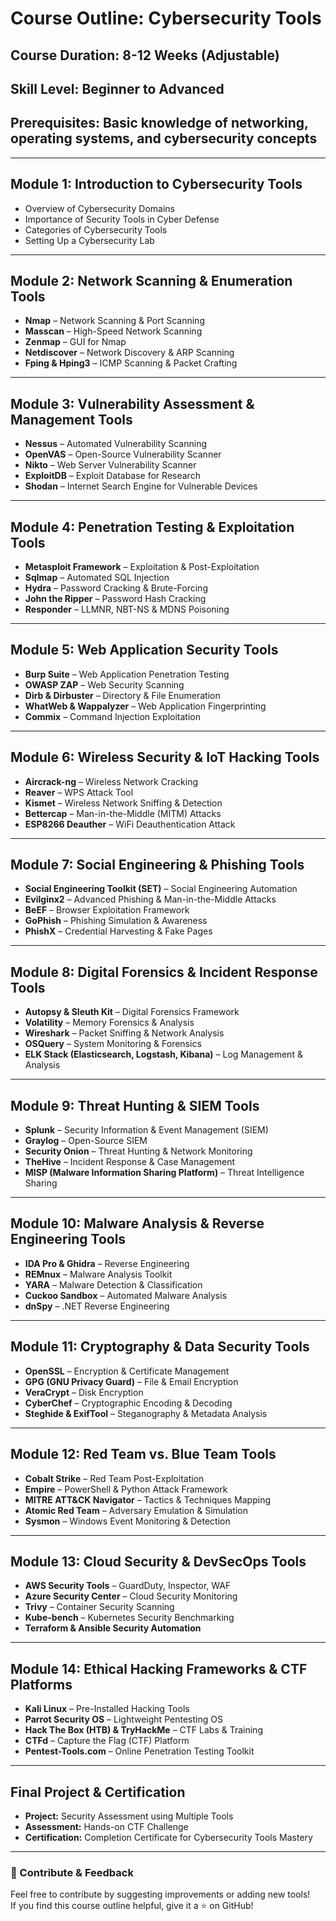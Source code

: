 # **Course Outline: Cybersecurity Tools**

## **Course Duration:** 8-12 Weeks (Adjustable)
## **Skill Level:** Beginner to Advanced
## **Prerequisites:** Basic knowledge of networking, operating systems, and cybersecurity concepts

---

## **Module 1: Introduction to Cybersecurity Tools**
- Overview of Cybersecurity Domains  
- Importance of Security Tools in Cyber Defense  
- Categories of Cybersecurity Tools  
- Setting Up a Cybersecurity Lab  

---

## **Module 2: Network Scanning & Enumeration Tools**
- **Nmap** – Network Scanning & Port Scanning  
- **Masscan** – High-Speed Network Scanning  
- **Zenmap** – GUI for Nmap  
- **Netdiscover** – Network Discovery & ARP Scanning  
- **Fping & Hping3** – ICMP Scanning & Packet Crafting  

---

## **Module 3: Vulnerability Assessment & Management Tools**
- **Nessus** – Automated Vulnerability Scanning  
- **OpenVAS** – Open-Source Vulnerability Scanner  
- **Nikto** – Web Server Vulnerability Scanner  
- **ExploitDB** – Exploit Database for Research  
- **Shodan** – Internet Search Engine for Vulnerable Devices  

---

## **Module 4: Penetration Testing & Exploitation Tools**
- **Metasploit Framework** – Exploitation & Post-Exploitation  
- **Sqlmap** – Automated SQL Injection  
- **Hydra** – Password Cracking & Brute-Forcing  
- **John the Ripper** – Password Hash Cracking  
- **Responder** – LLMNR, NBT-NS & MDNS Poisoning  

---

## **Module 5: Web Application Security Tools**
- **Burp Suite** – Web Application Penetration Testing  
- **OWASP ZAP** – Web Security Scanning  
- **Dirb & Dirbuster** – Directory & File Enumeration  
- **WhatWeb & Wappalyzer** – Web Application Fingerprinting  
- **Commix** – Command Injection Exploitation  

---

## **Module 6: Wireless Security & IoT Hacking Tools**
- **Aircrack-ng** – Wireless Network Cracking  
- **Reaver** – WPS Attack Tool  
- **Kismet** – Wireless Network Sniffing & Detection  
- **Bettercap** – Man-in-the-Middle (MITM) Attacks  
- **ESP8266 Deauther** – WiFi Deauthentication Attack  

---

## **Module 7: Social Engineering & Phishing Tools**
- **Social Engineering Toolkit (SET)** – Social Engineering Automation  
- **Evilginx2** – Advanced Phishing & Man-in-the-Middle Attacks  
- **BeEF** – Browser Exploitation Framework  
- **GoPhish** – Phishing Simulation & Awareness  
- **PhishX** – Credential Harvesting & Fake Pages  

---

## **Module 8: Digital Forensics & Incident Response Tools**
- **Autopsy & Sleuth Kit** – Digital Forensics Framework  
- **Volatility** – Memory Forensics & Analysis  
- **Wireshark** – Packet Sniffing & Network Analysis  
- **OSQuery** – System Monitoring & Forensics  
- **ELK Stack (Elasticsearch, Logstash, Kibana)** – Log Management & Analysis  

---

## **Module 9: Threat Hunting & SIEM Tools**
- **Splunk** – Security Information & Event Management (SIEM)  
- **Graylog** – Open-Source SIEM  
- **Security Onion** – Threat Hunting & Network Monitoring  
- **TheHive** – Incident Response & Case Management  
- **MISP (Malware Information Sharing Platform)** – Threat Intelligence Sharing  

---

## **Module 10: Malware Analysis & Reverse Engineering Tools**
- **IDA Pro & Ghidra** – Reverse Engineering  
- **REMnux** – Malware Analysis Toolkit  
- **YARA** – Malware Detection & Classification  
- **Cuckoo Sandbox** – Automated Malware Analysis  
- **dnSpy** – .NET Reverse Engineering  

---

## **Module 11: Cryptography & Data Security Tools**
- **OpenSSL** – Encryption & Certificate Management  
- **GPG (GNU Privacy Guard)** – File & Email Encryption  
- **VeraCrypt** – Disk Encryption  
- **CyberChef** – Cryptographic Encoding & Decoding  
- **Steghide & ExifTool** – Steganography & Metadata Analysis  

---

## **Module 12: Red Team vs. Blue Team Tools**
- **Cobalt Strike** – Red Team Post-Exploitation  
- **Empire** – PowerShell & Python Attack Framework  
- **MITRE ATT&CK Navigator** – Tactics & Techniques Mapping  
- **Atomic Red Team** – Adversary Emulation & Simulation  
- **Sysmon** – Windows Event Monitoring & Detection  

---

## **Module 13: Cloud Security & DevSecOps Tools**
- **AWS Security Tools** – GuardDuty, Inspector, WAF  
- **Azure Security Center** – Cloud Security Monitoring  
- **Trivy** – Container Security Scanning  
- **Kube-bench** – Kubernetes Security Benchmarking  
- **Terraform & Ansible Security Automation**  

---

## **Module 14: Ethical Hacking Frameworks & CTF Platforms**
- **Kali Linux** – Pre-Installed Hacking Tools  
- **Parrot Security OS** – Lightweight Pentesting OS  
- **Hack The Box (HTB) & TryHackMe** – CTF Labs & Training  
- **CTFd** – Capture the Flag (CTF) Platform  
- **Pentest-Tools.com** – Online Penetration Testing Toolkit  

---

## **Final Project & Certification**
- **Project:** Security Assessment using Multiple Tools  
- **Assessment:** Hands-on CTF Challenge  
- **Certification:** Completion Certificate for Cybersecurity Tools Mastery  

---

### **📌 Contribute & Feedback**
Feel free to contribute by suggesting improvements or adding new tools!  
If you find this course outline helpful, give it a ⭐ on GitHub!  
